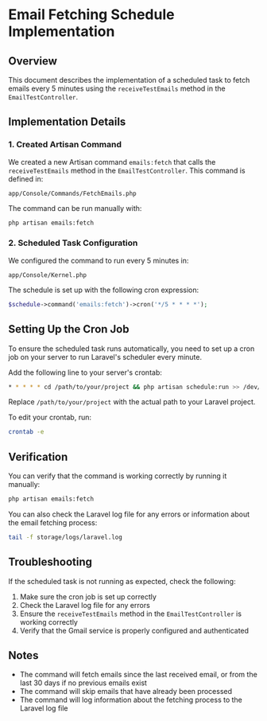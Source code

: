 # Email Fetching Schedule Implementation

## Overview

This document describes the implementation of a scheduled task to fetch emails every 5 minutes using the `receiveTestEmails` method in the `EmailTestController`.

## Implementation Details

### 1. Created Artisan Command

We created a new Artisan command `emails:fetch` that calls the `receiveTestEmails` method in the `EmailTestController`. This command is defined in:

```
app/Console/Commands/FetchEmails.php
```

The command can be run manually with:

```bash
php artisan emails:fetch
```

### 2. Scheduled Task Configuration

We configured the command to run every 5 minutes in:

```
app/Console/Kernel.php
```

The schedule is set up with the following cron expression:

```php
$schedule->command('emails:fetch')->cron('*/5 * * * *');
```

## Setting Up the Cron Job

To ensure the scheduled task runs automatically, you need to set up a cron job on your server to run Laravel's scheduler every minute.

Add the following line to your server's crontab:

```bash
* * * * * cd /path/to/your/project && php artisan schedule:run >> /dev/null 2>&1
```

Replace `/path/to/your/project` with the actual path to your Laravel project.

To edit your crontab, run:

```bash
crontab -e
```

## Verification

You can verify that the command is working correctly by running it manually:

```bash
php artisan emails:fetch
```

You can also check the Laravel log file for any errors or information about the email fetching process:

```bash
tail -f storage/logs/laravel.log
```

## Troubleshooting

If the scheduled task is not running as expected, check the following:

1. Make sure the cron job is set up correctly
2. Check the Laravel log file for any errors
3. Ensure the `receiveTestEmails` method in the `EmailTestController` is working correctly
4. Verify that the Gmail service is properly configured and authenticated

## Notes

- The command will fetch emails since the last received email, or from the last 30 days if no previous emails exist
- The command will skip emails that have already been processed
- The command will log information about the fetching process to the Laravel log file
